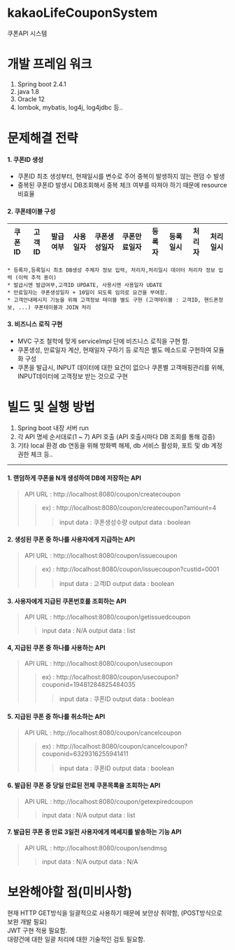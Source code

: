 # kakaoLifeCouponSystem
쿠폰API 시스템

# 개발 프레임 워크
1. Spring boot 2.4.1
2. java 1.8
3. Oracle 12
4. lombok, mybatis, log4j, log4jdbc 등..

# 문제해결 전략
#### 1. 쿠폰ID 생성 
* 쿠폰ID 최초 생성부터, 현재일시를 변수로 주어 중복이 발생하지 않는 랜덤 수 발생    
* 중복된 쿠폰ID 발생시 DB조회해서 중복 체크 여부를 따져야 하기 때문에 resource 비효율

#### 2. 쿠폰테이블 구성  
   |쿠폰ID|고객ID|발급여부|사용일자|쿠폰생성일자|쿠폰만료일자|등록자|등록일시|처리자|처리일시|
   |---|---|---|---|---|---|---|---|---|---|
              
    * 등록자,등록일시 최초 DB생성 주체자 정보 입력, 처리자,처리일시 데이터 처리자 정보 입력 (이력 추적 용이)  
    * 발급시엔 발급여부,고객ID UPDATE, 사용시엔 사용일자 UDATE  
    * 만료일자는 쿠폰생성일자 + 10일이 되도록 임의로 요건을 부여함.  
    * 고객안내메시지 기능을 위해 고객정보 테이블 별도 구현 (고객테이블 : 고객ID, 핸드폰정보, ...) 쿠폰테이블과 JOIN 처리

#### 3. 비즈니스 로직 구현 
* MVC 구조 철학에 맞게 serviceImpl 단에 비즈니스 로직을 구현 함.    
* 쿠폰생성, 만료일자 계산, 현재일자 구하기 등 로직은 별도 메소드로 구현하여 모듈화 구성   
* 쿠폰을 발급시, INPUT 데이터에 대한 요건이 없으나 쿠폰별 고객매핑관리를 위해, INPUT데이터에 고객정보 받는 것으로 구현   
 

# 빌드 및 실행 방법

1. Spring boot 내장 서버 run
2. 각 API 명세 순서대로(1 ~ 7) API 호출 (API 호출시마다 DB 조회를 통해 검증)
3. 기타 local 환경 db 연동을 위해 방화벽 해제, db 서비스 활성화, 포트 및 db 계정권한 체크 등..

* * *

#### 1. 랜덤하게 쿠폰을 N개 생성하여 DB에 저장하는 API
> API URL : http://localhost:8080/coupon/createcoupon
> > ex) : http://localhost:8080/coupon/createcoupon?amount=4
> > > input data : 쿠폰생성수량
> > > output data : boolean

#### 2. 생성된 쿠폰 중 하나를 사용자에게 지급하는 API
> API URL : http://localhost:8080/coupon/issuecoupon
> > ex) : http://localhost:8080/coupon/issuecoupon?custid=0001
> > > input data : 고객ID
> > > output data : boolean

#### 3. 사용자에게 지급된 쿠폰번호를 조회하는 API
> API URL : http://localhost:8080/coupon/getissuedcoupon
> > input data : N/A
> > output data : list

#### 4, 지급된 쿠폰 중 하나를 사용하는 API
> API URL : http://localhost:8080/coupon/usecoupon
> > ex) : http://localhost:8080/coupon/usecoupon?couponid=19481284825484035
> > > input data : 쿠폰ID
> > > output data : boolean

#### 5. 지급된 쿠폰 중 하나를 취소하는 API
> API URL : http://localhost:8080/coupon/cancelcoupon
> > ex) : http://localhost:8080/coupon/cancelcoupon?couponid=6329316255941411
> > > input data : 쿠폰ID
> > > output data : boolean

#### 6. 발급된 쿠폰 중 당일 만료된 전체 쿠폰목록을 조회하는 API
> API URL : http://localhost:8080/coupon/getexpiredcoupon
> > input data : N/A
> > output data : list

#### 7. 발급된 쿠폰 중 만료 3일전 사용자에게 메세지를 발송하는 기능 API
> API URL : http://localhost:8080/coupon/sendmsg
> > input data : N/A
> > output data : N/A


# 보완해야할 점(미비사항) 
현재 HTTP GET방식을 일괄적으로 사용하기 때문에 보안상 취약함, (POST방식으로 보완 개발 필요)       
JWT 구현 적용 필요함.  
대량건에 대한 일괄 처리에 대한 기술적인 검토 필요함.
